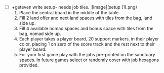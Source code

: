 - [ ] +geteven write setup- needs job tiles.
![image](setup (1).png)
  1. Place the central board in the middle of the table.
  2. Fill 2 land offer and next land spaces with tiles from the bag, land side up.
  3. Fill 4 available nomad  spaces and bonus space with tiles from the bag, nomad side up.
  4. Each player takes a player board, 20 support markers, in their player color, placing 1 on zero of the score track and the rest next to their player board.
  5. For your first game play with the jobs pre-printed on the sanctuary spaces. In future games select or randomly cover with job hexagons provided.
